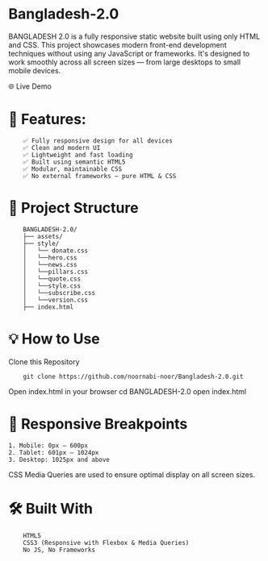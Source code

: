 # Bangladesh-2.0
BANGLADESH 2.0 is a fully responsive static website built using only HTML and CSS. This project showcases modern front-end development techniques without using any JavaScript or frameworks. It's designed to work smoothly across all screen sizes — from large desktops to small mobile devices.

🌐 Live Demo



# 📱 Features: 

        ✅ Fully responsive design for all devices
        ✅ Clean and modern UI
        ✅ Lightweight and fast loading
        ✅ Built using semantic HTML5
        ✅ Modular, maintainable CSS
        ✅ No external frameworks — pure HTML & CSS


# 📁 Project Structure

        BANGLADESH-2.0/
        ├── assets/
        ├── style/
        │   └── donate.css
        │   └──hero.css
        │   └──news.css
        │   └──pillars.css
        │   └──quote.css
        │   └──style.css
        │   └──subscribe.css
        │   └──version.css
        ├── index.html   



# 💡 How to Use
Clone this Repository

        git clone https://github.com/noornabi-noor/Bangladesh-2.0.git

Open index.html in your browser
        cd BANGLADESH-2.0
        open index.html


# 📱 Responsive Breakpoints

    1. Mobile: 0px – 600px
    2. Tablet: 601px – 1024px
    3. Desktop: 1025px and above

CSS Media Queries are used to ensure optimal display on all screen sizes.

# 🛠️ Built With
        HTML5
        CSS3 (Responsive with Flexbox & Media Queries)
        No JS, No Frameworks